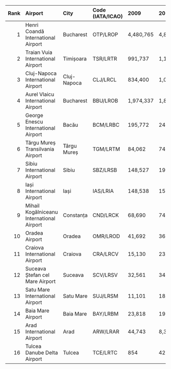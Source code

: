 |   Rank | Airport                                   | City        | Code (IATA/ICAO)   | 2009      | 2010      |
|-------:|:------------------------------------------|:------------|:-------------------|:----------|:----------|
|      1 | Henri Coandă International Airport        | Bucharest   | OTP/LROP           | 4,480,765 | 4,802,510 |
|      2 | Traian Vuia International Airport         | Timișoara   | TSR/LRTR           | 991,737   | 1,136,064 |
|      3 | Cluj-Napoca International Airport         | Cluj-Napoca | CLJ/LRCL           | 834,400   | 1,028,907 |
|      4 | Aurel Vlaicu International Airport        | Bucharest   | BBU/LROB           | 1,974,337 | 1,881,509 |
|      5 | George Enescu International Airport       | Bacău       | BCM/LRBC           | 195,772   | 240,735   |
|      6 | Târgu Mureș Transilvania Airport          | Târgu Mureș | TGM/LRTM           | 84,062    | 74,353    |
|      7 | Sibiu International Airport               | Sibiu       | SBZ/LRSB           | 148,527   | 198,753   |
|      8 | Iași International Airport                | Iași        | IAS/LRIA           | 148,538   | 159,615   |
|      9 | Mihail Kogălniceanu International Airport | Constanța   | CND/LRCK           | 68,690    | 74,587    |
|     10 | Oradea Airport                            | Oradea      | OMR/LROD           | 41,692    | 36,477    |
|     11 | Craiova International Airport             | Craiova     | CRA/LRCV           | 15,130    | 23,629    |
|     12 | Suceava Ștefan cel Mare Airport           | Suceava     | SCV/LRSV           | 32,561    | 34,437    |
|     13 | Satu Mare International Airport           | Satu Mare   | SUJ/LRSM           | 11,101    | 18,859    |
|     14 | Baia Mare Airport                         | Baia Mare   | BAY/LRBM           | 23,818    | 19,020    |
|     15 | Arad International Airport                | Arad        | ARW/LRAR           | 44,743    | 8,359     |
|     16 | Tulcea Danube Delta Airport               | Tulcea      | TCE/LRTC           | 854       | 427       |